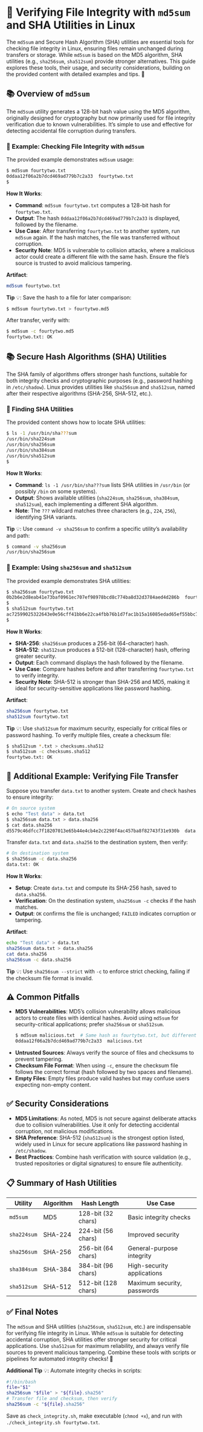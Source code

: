 # 🚦 Verifying File Integrity with `md5sum` and SHA Utilities in Linux

The `md5sum` and Secure Hash Algorithm (SHA) utilities are essential tools for checking file integrity in Linux, ensuring files remain unchanged during transfers or storage. While `md5sum` is based on the MD5 algorithm, SHA utilities (e.g., `sha256sum`, `sha512sum`) provide stronger alternatives. This guide explores these tools, their usage, and security considerations, building on the provided content with detailed examples and tips. 🌟

## 📚 Overview of `md5sum`

The `md5sum` utility generates a 128-bit hash value using the MD5 algorithm, originally designed for cryptography but now primarily used for file integrity verification due to known vulnerabilities. It’s simple to use and effective for detecting accidental file corruption during transfers.

### 🎯 Example: Checking File Integrity with `md5sum`

The provided example demonstrates `md5sum` usage:

```bash
$ md5sum fourtytwo.txt
0ddaa12f06a2b7dcd469ad779b7c2a33  fourtytwo.txt
$
```

**How It Works**:
- **Command**: `md5sum fourtytwo.txt` computes a 128-bit hash for `fourtytwo.txt`.
- **Output**: The hash `0ddaa12f06a2b7dcd469ad779b7c2a33` is displayed, followed by the filename.
- **Use Case**: After transferring `fourtytwo.txt` to another system, run `md5sum` again. If the hash matches, the file was transferred without corruption.
- **Security Note**: MD5 is vulnerable to collision attacks, where a malicious actor could create a different file with the same hash. Ensure the file’s source is trusted to avoid malicious tampering.

**Artifact**:

```bash
md5sum fourtytwo.txt
```

**Tip** 💡: Save the hash to a file for later comparison:
```bash
$ md5sum fourtytwo.txt > fourtytwo.md5
```
After transfer, verify with:
```bash
$ md5sum -c fourtytwo.md5
fourtytwo.txt: OK
```

## 📚 Secure Hash Algorithms (SHA) Utilities

The SHA family of algorithms offers stronger hash functions, suitable for both integrity checks and cryptographic purposes (e.g., password hashing in `/etc/shadow`). Linux provides utilities like `sha256sum` and `sha512sum`, named after their respective algorithms (SHA-256, SHA-512, etc.).

### 🎯 Finding SHA Utilities

The provided content shows how to locate SHA utilities:

```bash
$ ls -1 /usr/bin/sha???sum
/usr/bin/sha224sum
/usr/bin/sha256sum
/usr/bin/sha384sum
/usr/bin/sha512sum
$
```

**How It Works**:
- **Command**: `ls -1 /usr/bin/sha???sum` lists SHA utilities in `/usr/bin` (or possibly `/bin` on some systems).
- **Output**: Shows available utilities (`sha224sum`, `sha256sum`, `sha384sum`, `sha512sum`), each implementing a different SHA algorithm.
- **Note**: The `???` wildcard matches three characters (e.g., `224`, `256`), identifying SHA variants.

**Tip** 💡: Use `command -v sha256sum` to confirm a specific utility’s availability and path:
```bash
$ command -v sha256sum
/usr/bin/sha256sum
```

### 🎯 Example: Using `sha256sum` and `sha512sum`

The provided example demonstrates SHA utilities:

```bash
$ sha256sum fourtytwo.txt
0b2b6e2d8eab41e73baf0961ec707ef98978bcd8c774ba8d32d3784aed4d286b  fourtytwo.txt
$
$ sha512sum fourtytwo.txt
ac72599025322643e0e56cff41bb6e22ca4fbb76b1d7fac1b15a16085edad65ef55bbc733b8b68367723ced3b080dbaedb7669197a51b3b6a31db814802e2f31  fourtytwo.txt
$
```

**How It Works**:
- **SHA-256**: `sha256sum` produces a 256-bit (64-character) hash.
- **SHA-512**: `sha512sum` produces a 512-bit (128-character) hash, offering greater security.
- **Output**: Each command displays the hash followed by the filename.
- **Use Case**: Compare hashes before and after transferring `fourtytwo.txt` to verify integrity.
- **Security Note**: SHA-512 is stronger than SHA-256 and MD5, making it ideal for security-sensitive applications like password hashing.

**Artifact**:

```bash
sha256sum fourtytwo.txt
sha512sum fourtytwo.txt
```

**Tip** 💡: Use `sha512sum` for maximum security, especially for critical files or password hashing. To verify multiple files, create a checksum file:
```bash
$ sha512sum *.txt > checksums.sha512
$ sha512sum -c checksums.sha512
fourtytwo.txt: OK
```

## 🎯 Additional Example: Verifying File Transfer

Suppose you transfer `data.txt` to another system. Create and check hashes to ensure integrity:

```bash
# On source system
$ echo "Test data" > data.txt
$ sha256sum data.txt > data.sha256
$ cat data.sha256
d5579c46dfcc7f18207013e65b44e4cb4e2c2298f4ac457ba8f82743f31e930b  data.txt
```

Transfer `data.txt` and `data.sha256` to the destination system, then verify:

```bash
# On destination system
$ sha256sum -c data.sha256
data.txt: OK
```

**How It Works**:
- **Setup**: Create `data.txt` and compute its SHA-256 hash, saved to `data.sha256`.
- **Verification**: On the destination system, `sha256sum -c` checks if the hash matches.
- **Output**: `OK` confirms the file is unchanged; `FAILED` indicates corruption or tampering.

**Artifact**:

```bash
echo "Test data" > data.txt
sha256sum data.txt > data.sha256
cat data.sha256
sha256sum -c data.sha256
```

**Tip** 💡: Use `sha256sum --strict` with `-c` to enforce strict checking, failing if the checksum file format is invalid.

## ⚠️ Common Pitfalls

- **MD5 Vulnerabilities**: MD5’s collision vulnerability allows malicious actors to create files with identical hashes. Avoid using `md5sum` for security-critical applications; prefer `sha256sum` or `sha512sum`.
  ```bash
  $ md5sum malicious.txt  # Same hash as fourtytwo.txt, but different content
  0ddaa12f06a2b7dcd469ad779b7c2a33  malicious.txt
  ```
- **Untrusted Sources**: Always verify the source of files and checksums to prevent tampering.
- **Checksum File Format**: When using `-c`, ensure the checksum file follows the correct format (hash followed by two spaces and filename).
- **Empty Files**: Empty files produce valid hashes but may confuse users expecting non-empty content.

## ✅ Security Considerations

- **MD5 Limitations**: As noted, MD5 is not secure against deliberate attacks due to collision vulnerabilities. Use it only for detecting accidental corruption, not malicious modifications.
- **SHA Preference**: SHA-512 (`sha512sum`) is the strongest option listed, widely used in Linux for secure applications like password hashing in `/etc/shadow`.
- **Best Practices**: Combine hash verification with source validation (e.g., trusted repositories or digital signatures) to ensure file authenticity.

## 📋 Summary of Hash Utilities

| Utility       | Algorithm | Hash Length | Use Case                     |
|---------------|-----------|-------------|------------------------------|
| `md5sum`      | MD5       | 128-bit (32 chars) | Basic integrity checks       |
| `sha224sum`   | SHA-224   | 224-bit (56 chars) | Improved security            |
| `sha256sum`   | SHA-256   | 256-bit (64 chars) | General-purpose integrity    |
| `sha384sum`   | SHA-384   | 384-bit (96 chars) | High-security applications   |
| `sha512sum`   | SHA-512   | 512-bit (128 chars)| Maximum security, passwords  |

## ✅ Final Notes

The `md5sum` and SHA utilities (`sha256sum`, `sha512sum`, etc.) are indispensable for verifying file integrity in Linux. While `md5sum` is suitable for detecting accidental corruption, SHA utilities offer stronger security for critical applications. Use `sha512sum` for maximum reliability, and always verify file sources to prevent malicious tampering. Combine these tools with scripts or pipelines for automated integrity checks! 🚀

**Additional Tip** 💡: Automate integrity checks in scripts:
```bash
#!/bin/bash
file="$1"
sha256sum "$file" > "${file}.sha256"
# Transfer file and checksum, then verify
sha256sum -c "${file}.sha256"
```
Save as `check_integrity.sh`, make executable (`chmod +x`), and run with `./check_integrity.sh fourtytwo.txt`.
